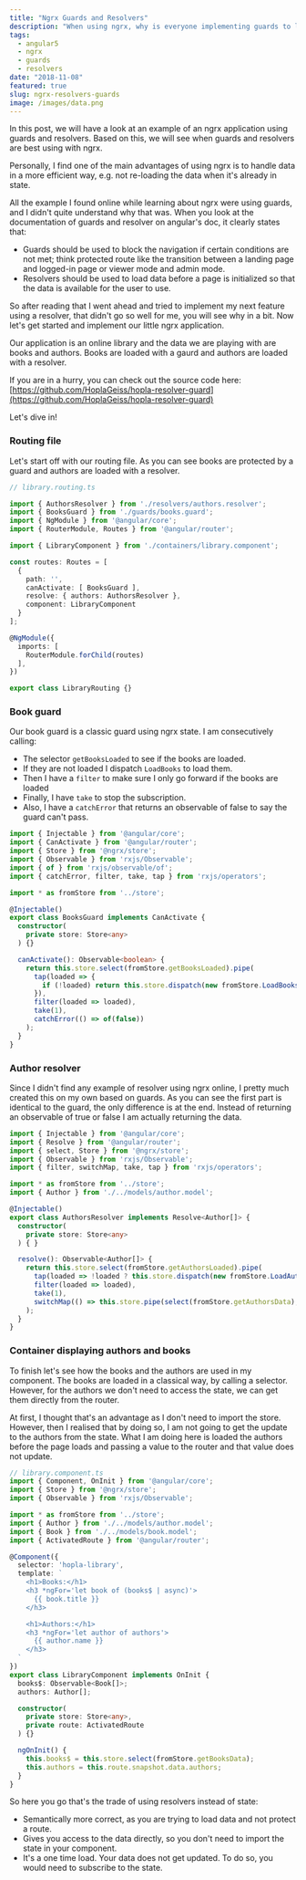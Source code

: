 ```yaml
---
title: "Ngrx Guards and Resolvers"
description: "When using ngrx, why is everyone implementing guards to load data instead of resolvers?"
tags:
  - angular5
  - ngrx
  - guards
  - resolvers
date: "2018-11-08"
featured: true
slug: ngrx-resolvers-guards
image: /images/data.png
---
```


In this post, we will have a look at an example of an ngrx application using guards and resolvers. Based on this, we will see when guards and resolvers are best using with ngrx.

Personally, I find one of the main advantages of using ngrx is to handle data in a more efficient way, e.g. not re-loading the data when it's already in state.

All the example I found online while learning about ngrx were using guards, and I didn't quite understand why that was. When you look at the documentation of guards and resolver on angular's doc, it clearly states that:
-  Guards should be used to block the navigation if certain conditions are not met; think protected route like the transition between a landing page and logged-in page or viewer mode and admin mode.
-  Resolvers should be used to load data before a page is initialized so that the data is available for the user to use.

So after reading that I went ahead and tried to implement my next feature using a resolver, that didn't go so well for me, you will see why in a bit. Now let's get started and implement our little ngrx application.

Our application is an online library and the data we are playing with are books and authors.
Books are loaded with a gaurd and authors are loaded with a resolver.

If you are in a hurry, you can check out the source code here: [https://github.com/HoplaGeiss/hopla-resolver-guard](https://github.com/HoplaGeiss/hopla-resolver-guard)

Let's dive in!

### Routing file

Let's start off with our routing file. As you can see books are protected by a guard and authors are loaded with a resolver.

```typescript
// library.routing.ts

import { AuthorsResolver } from './resolvers/authors.resolver';
import { BooksGuard } from './guards/books.guard';
import { NgModule } from '@angular/core';
import { RouterModule, Routes } from '@angular/router';

import { LibraryComponent } from './containers/library.component';

const routes: Routes = [
  {
    path: '',
    canActivate: [ BooksGuard ],
    resolve: { authors: AuthorsResolver },
    component: LibraryComponent
  }
];

@NgModule({
  imports: [
    RouterModule.forChild(routes)
  ],
})

export class LibraryRouting {}
```

### Book guard

Our book guard is a classic guard using ngrx state. I am consecutively calling:
- The selector `getBooksLoaded` to see if the books are loaded.
- If they are not loaded I dispatch `LoadBooks` to load them.
- Then I have a `filter` to make sure I only go forward if the books are loaded
- Finally, I have `take` to stop the subscription.
- Also, I have a `catchError` that returns an observable of false to say the guard can't pass.

```typescript
import { Injectable } from '@angular/core';
import { CanActivate } from '@angular/router';
import { Store } from '@ngrx/store';
import { Observable } from 'rxjs/Observable';
import { of } from 'rxjs/observable/of';
import { catchError, filter, take, tap } from 'rxjs/operators';

import * as fromStore from '../store';

@Injectable()
export class BooksGuard implements CanActivate {
  constructor(
    private store: Store<any>
  ) {}

  canActivate(): Observable<boolean> {
    return this.store.select(fromStore.getBooksLoaded).pipe(
      tap(loaded => {
        if (!loaded) return this.store.dispatch(new fromStore.LoadBooks());
      }),
      filter(loaded => loaded),
      take(1),
      catchError(() => of(false))
    );
  }
}
```

### Author resolver

Since I didn't find any example of resolver using ngrx online, I pretty much created this on my own based on guards.
As you can see the first part is identical to the guard, the only difference is at the end. Instead of returning an observable of true or false I am actually returning the data.

```typescript
import { Injectable } from '@angular/core';
import { Resolve } from '@angular/router';
import { select, Store } from '@ngrx/store';
import { Observable } from 'rxjs/Observable';
import { filter, switchMap, take, tap } from 'rxjs/operators';

import * as fromStore from '../store';
import { Author } from './../models/author.model';

@Injectable()
export class AuthorsResolver implements Resolve<Author[]> {
  constructor(
    private store: Store<any>
  ) { }

  resolve(): Observable<Author[]> {
    return this.store.select(fromStore.getAuthorsLoaded).pipe(
      tap(loaded => !loaded ? this.store.dispatch(new fromStore.LoadAuthors()) : undefined ),
      filter(loaded => loaded),
      take(1),
      switchMap(() => this.store.pipe(select(fromStore.getAuthorsData), take(1)))
    );
  }
}
```

### Container displaying authors and books

To finish let's see how the books and the authors are used in my component.
The books are loaded in a classical way, by calling a selector.
However, for the authors we don't need to access the state, we can get them directly from the router.

At first, I thought that's an advantage as I don't need to import the store. However, then I realised that by doing so, I am not going to get the update to the authors from the state.
What I am doing here is loaded the authors before the page loads and passing a value to the router and that value does not update.

```typescript
// library.component.ts
import { Component, OnInit } from '@angular/core';
import { Store } from '@ngrx/store';
import { Observable } from 'rxjs/Observable';

import * as fromStore from '../store';
import { Author } from './../models/author.model';
import { Book } from './../models/book.model';
import { ActivatedRoute } from '@angular/router';

@Component({
  selector: 'hopla-library',
  template: `
    <h1>Books:</h1>
    <h3 *ngFor='let book of (books$ | async)'>
      {{ book.title }}
    </h3>

    <h1>Authors:</h1>
    <h3 *ngFor='let author of authors'>
      {{ author.name }}
    </h3>
  `
})
export class LibraryComponent implements OnInit {
  books$: Observable<Book[]>;
  authors: Author[];

  constructor(
    private store: Store<any>,
    private route: ActivatedRoute
  ) {}

  ngOnInit() {
    this.books$ = this.store.select(fromStore.getBooksData);
    this.authors = this.route.snapshot.data.authors;
  }
}
```

So here you go that's the trade of using resolvers instead of state:
- Semantically more correct, as you are trying to load data and not protect a route.
- Gives you access to the data directly, so you don't need to import the state in your component.
- It's a one time load. Your data does not get updated. To do so, you would need to subscribe to the state.